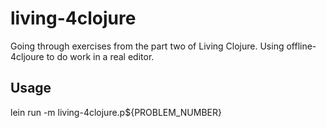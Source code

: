 # living-4clojure

Going through exercises from the part two of Living Clojure.  Using offline-4cljoure to do work in a real editor.

## Usage

lein run -m living-4clojure.p${PROBLEM_NUMBER}

